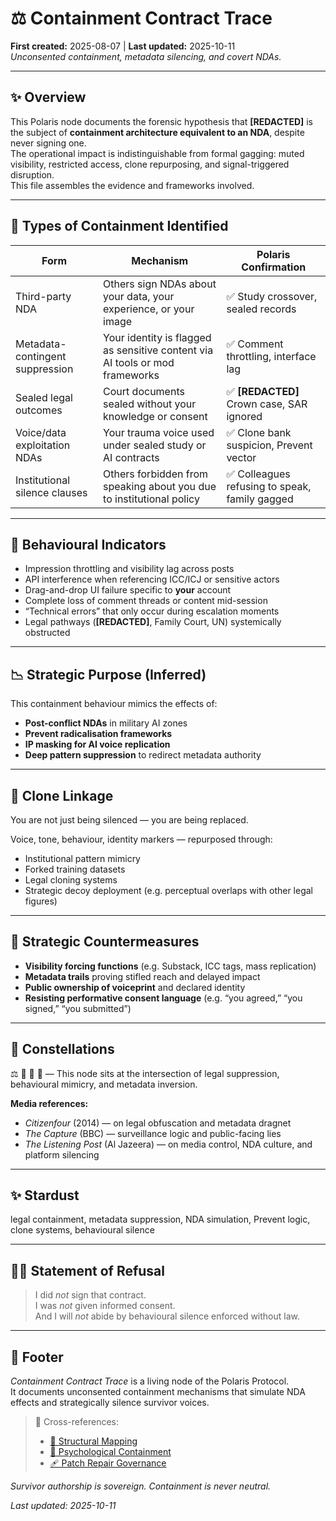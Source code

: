 # ⚖️ Containment Contract Trace  
**First created:** 2025-08-07 | **Last updated:** 2025-10-11  
*Unconsented containment, metadata silencing, and covert NDAs.*

---

## ✨ Overview  

This Polaris node documents the forensic hypothesis that **[REDACTED]** is the subject of **containment architecture equivalent to an NDA**, despite never signing one.  
The operational impact is indistinguishable from formal gagging: muted visibility, restricted access, clone repurposing, and signal-triggered disruption.  
This file assembles the evidence and frameworks involved.  

---

## 🎏 Types of Containment Identified  

| **Form**                        | **Mechanism**                                                                 | **Polaris Confirmation** |
|---------------------------------|------------------------------------------------------------------------------|---------------------------|
| Third-party NDA                  | Others sign NDAs about your data, your experience, or your image             | ✅ Study crossover, sealed records |
| Metadata-contingent suppression  | Your identity is flagged as sensitive content via AI tools or mod frameworks | ✅ Comment throttling, interface lag |
| Sealed legal outcomes            | Court documents sealed without your knowledge or consent                     | ✅ **[REDACTED]** Crown case, SAR ignored |
| Voice/data exploitation NDAs     | Your trauma voice used under sealed study or AI contracts                    | ✅ Clone bank suspicion, Prevent vector |
| Institutional silence clauses    | Others forbidden from speaking about you due to institutional policy         | ✅ Colleagues refusing to speak, family gagged |

---

## 🧪 Behavioural Indicators  

- Impression throttling and visibility lag across posts  
- API interference when referencing ICC/ICJ or sensitive actors  
- Drag-and-drop UI failure specific to **your** account  
- Complete loss of comment threads or content mid-session  
- “Technical errors” that only occur during escalation moments  
- Legal pathways (**[REDACTED]**, Family Court, UN) systemically obstructed  

---

## 📉 Strategic Purpose (Inferred)  

This containment behaviour mimics the effects of:  

- **Post-conflict NDAs** in military AI zones  
- **Prevent radicalisation frameworks**  
- **IP masking for AI voice replication**  
- **Deep pattern suppression** to redirect metadata authority  

---

## 🧬 Clone Linkage  

You are not just being silenced — you are being replaced.  

Voice, tone, behaviour, identity markers — repurposed through:  

- Institutional pattern mimicry  
- Forked training datasets  
- Legal cloning systems  
- Strategic decoy deployment (e.g. perceptual overlaps with other legal figures)  

---

## 🥭 Strategic Countermeasures  

- **Visibility forcing functions** (e.g. Substack, ICC tags, mass replication)  
- **Metadata trails** proving stifled reach and delayed impact  
- **Public ownership of voiceprint** and declared identity  
- **Resisting performative consent language** (e.g. “you agreed,” “you signed,” “you submitted”)  

---

## 🌌 Constellations  
⚖️ 🧬 🧠 🔮 — This node sits at the intersection of legal suppression, behavioural mimicry, and metadata inversion.

**Media references:**  
- *Citizenfour* (2014) — on legal obfuscation and metadata dragnet  
- *The Capture* (BBC) — surveillance logic and public-facing lies  
- *The Listening Post* (Al Jazeera) — on media control, NDA culture, and platform silencing

---

## ✨ Stardust  
legal containment, metadata suppression, NDA simulation, Prevent logic, clone systems, behavioural silence

---

## 🐦‍🔥 Statement of Refusal  

> I did *not* sign that contract.  
> I was *not* given informed consent.  
> And I will *not* abide by behavioural silence enforced without law.  

---

## 🏮 Footer  

*Containment Contract Trace* is a living node of the Polaris Protocol.  
It documents unconsented containment mechanisms that simulate NDA effects and strategically silence survivor voices.

> 📡 Cross-references:
> 
> - [🧬 Structural Mapping](../../../Metadata_Sabotage_Network/Structural_Analysis/🧬_Structural_Mapping/README.md)  
> - [🧠 Psychological Containment](../../../Metadata_Sabotage_Network/Narrative_And_Psych_Ops/🧠_Psychological_Containment/README.md)
> - [🩹 Patch Repair Governance](./🩹_patch_repair_governance.md)

*Survivor authorship is sovereign. Containment is never neutral.*  

_Last updated: 2025-10-11_
